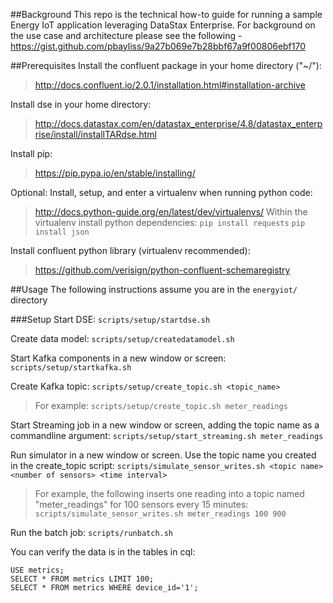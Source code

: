 ##Background
This repo is the technical how-to guide for running a sample Energy IoT application leveraging DataStax Enterprise. For background on the use case and architecture please see the following - https://gist.github.com/pbayliss/9a27b069e7b28bbf67a9f00806ebf170

##Prerequisites
Install the confluent package in your home directory ("~/"):
>http://docs.confluent.io/2.0.1/installation.html#installation-archive

Install dse in your home directory:
>http://docs.datastax.com/en/datastax_enterprise/4.8/datastax_enterprise/install/installTARdse.html

Install pip:
>https://pip.pypa.io/en/stable/installing/

Optional:
Install, setup, and enter a virtualenv when running python code:
>http://docs.python-guide.org/en/latest/dev/virtualenvs/
Within the virtualenv install python dependencies:
>`pip install requests`
`pip install json`

Install confluent python library (virtualenv recommended):
>https://github.com/verisign/python-confluent-schemaregistry

##Usage
The following instructions assume you are in the `energyiot/` directory

###Setup
Start DSE:
`scripts/setup/startdse.sh`

Create data model:
`scripts/setup/createdatamodel.sh`

Start Kafka components in a new window or screen:
`scripts/setup/startkafka.sh`

Create Kafka topic:
`scripts/setup/create_topic.sh <topic_name>`
>For example:
`scripts/setup/create_topic.sh meter_readings`

Start Streaming job in a new window or screen, adding the topic name as a commandline argument:
`scripts/setup/start_streaming.sh meter_readings`

Run simulator in a new window or screen. Use the topic name you created in the create_topic script:
`scripts/simulate_sensor_writes.sh <topic name> <number of sensors> <time interval>`
>For example, the following inserts one reading into a topic named "meter_readings" for 100 sensors every 15 minutes:
`scripts/simulate_sensor_writes.sh meter_readings 100 900`

Run the batch job:
`scripts/runbatch.sh`

You can verify the data is in the tables in cql:
```
USE metrics;
SELECT * FROM metrics LIMIT 100;
SELECT * FROM metrics WHERE device_id='1';
```
